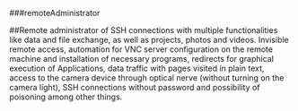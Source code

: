 ###remoteAdministrator

##Remote administrator of SSH connections with multiple functionalities like data and file exchange, as well as projects, photos and videos. Invisible remote access, automation for VNC server configuration on the remote machine and installation of necessary programs, redirects for graphical execution of Applications, data traffic with pages visited in plain text, access to the camera device through optical nerve (without turning on the camera light), SSH connections without password and possibility of poisoning among other things.
